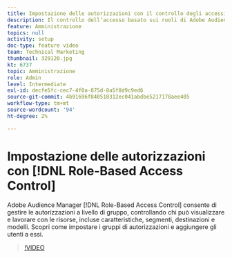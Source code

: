 ```yaml
---
title: Impostazione delle autorizzazioni con il controllo degli accessi basato sul ruolo
description: Il controllo dell’accesso basato sui ruoli di Adobe Audience Manager consente di gestire le autorizzazioni a livello di gruppo, controllando chi può visualizzare e lavorare con le risorse, incluse caratteristiche, segmenti, destinazioni e modelli. Scopri come impostare i gruppi di autorizzazioni e aggiungere gli utenti a essi.
feature: Amministrazione
topics: null
activity: setup
doc-type: feature video
team: Technical Marketing
thumbnail: 329120.jpg
kt: 6737
topic: Amministrazione
role: Admin
level: Intermediate
exl-id: decfe5fc-cec7-4f0a-875d-8a5f8d9c9ed6
source-git-commit: 4b91696f840518312ec041abdbe5217178aee405
workflow-type: tm+mt
source-wordcount: '94'
ht-degree: 2%

---
```


# Impostazione delle autorizzazioni con [!DNL Role-Based Access Control]

Adobe Audience Manager [!DNL Role-Based Access Control] consente di gestire le autorizzazioni a livello di gruppo, controllando chi può visualizzare e lavorare con le risorse, incluse caratteristiche, segmenti, destinazioni e modelli. Scopri come impostare i gruppi di autorizzazioni e aggiungere gli utenti a essi.

>[!VIDEO](https://video.tv.adobe.com/v/329120/?quality=12&learn=on)
